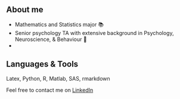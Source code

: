 ## About me

- Mathematics and Statistics major :books:
- Senior psychology TA with extensive background in Psychology, Neuroscience, & Behaviour :briefcase:
- 

## Languages & Tools

Latex, Python, R, Matlab, SAS, rmarkdown


Feel free to contact me on [LinkedIn](https://www.linkedin.com/in/gheeda-mourtada-bb774b214/)
